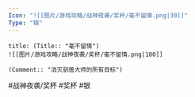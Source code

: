 ```yaml
---
Icon: "![[图片/游戏攻略/战神夜袭/奖杯/毫不留情.png|30]]"
Type: "银"
---
```

```ad-common-silver-trophy
title: (Title:: "毫不留情")
![[图片/游戏攻略/战神夜袭/奖杯/毫不留情.png|100]]

(Comment:: "消灭驯兽大师的所有目标")
```

#战神夜袭/奖杯 #奖杯 #银
